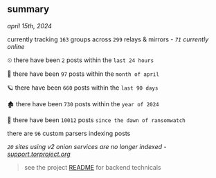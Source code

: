 
## summary
_april 15th, 2024_

currently tracking `163` groups across `299` relays & mirrors - _`71` currently online_

⏲ there have been `2` posts within the `last 24 hours`

🦈 there have been `97` posts within the `month of april`

🪐 there have been `660` posts within the `last 90 days`

🏚 there have been `730` posts within the `year of 2024`

🦕 there have been `10012` posts `since the dawn of ransomwatch`

there are `96` custom parsers indexing posts

_`20` sites using v2 onion services are no longer indexed - [support.torproject.org](https://support.torproject.org/onionservices/v2-deprecation/)_

> see the project [README](https://github.com/joshhighet/ransomwatch#ransomwatch--) for backend technicals
